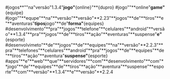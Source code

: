 #jogos**""na"versão"1.3.4"**jogo"**{online}"**{dupro}
#jogo""**online"**game"**{equipe}
#jogo""**equpe"**na"**versão"**versão"**2.23"**jogos"**de"**tiros"**e"**aventuras"**tipos**jogo"**de"**forma"**{equipes} 
#desenvolvimento"**pra"**jogos"**telefone"**celulares"**android"**versão"**1.3.4"**pra"**jogos"**de"**tiros"**ação"**eventuras"**suspense"**e"**{esporte} 
#desenvolvimeto"**de"**jogos"**de"**equipes"**na"**versão"**2.2.3"**pra"**telefones"**celulares"**android"**pra"**jogos"**de"**equipes"**de"**tiros"**ação"**aventura"**suspense"**{esporte}
#apps"**e"**web"**que"**servidores"**com"**desenvolvimento"**com"**jogo"**de"**equipes"**de"**tiros"**ação"**aventura"**suspense"**esporte"**com"**versão"**1.3.4"**e"**versão"**2.2.4
